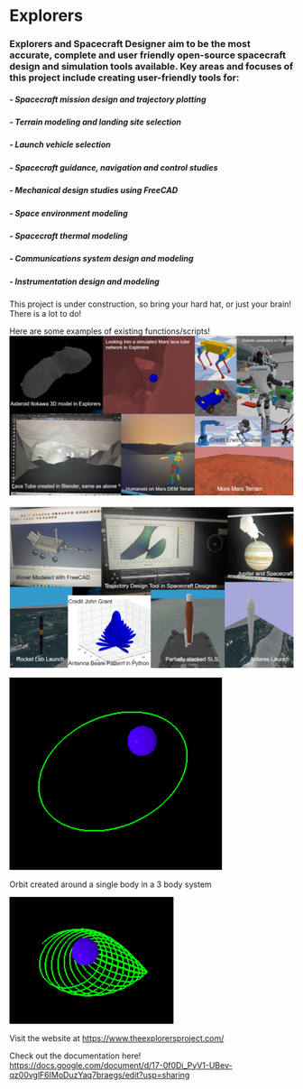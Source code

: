 # Explorers

### Explorers and Spacecraft Designer aim to be the most accurate, complete and user friendly open-source spacecraft design and simulation tools available. Key areas and focuses of this project include creating user-friendly tools for:

##### - Spacecraft mission design and trajectory plotting
##### - Terrain modeling and landing site selection
##### - Launch vehicle selection
##### - Spacecraft guidance, navigation and control studies
##### - Mechanical design studies using FreeCAD
##### - Space environment modeling
##### - Spacecraft thermal modeling
##### - Communications system design and modeling
##### - Instrumentation design and modeling

This project is under construction, so bring your hard hat, or just your brain! There is a lot to do!

Here are some examples of existing functions/scripts!
![Image](Images/Current_Capabilities.png)

![Image](Images/Current_Capabilities2.png)

![Image](Images/SimpleOrbit.png)

Orbit created around a single body in a 3 body system

![Image](Images/Orbit2.png)


Visit the website at https://www.theexplorersproject.com/

Check out the documentation here!
https://docs.google.com/document/d/17-0f0Di_PyV1-UBev-qz00vglF6IMoDuzYaq7braegs/edit?usp=sharing
